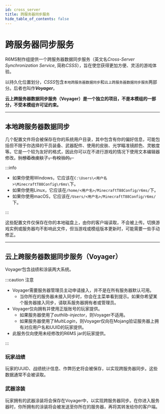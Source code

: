 ```yaml
---
id: cross_server
title: 跨服务器同步服务
hide_table_of_contents: false
---
```


# 跨服务器同步服务

R6MS制作组提供一个跨服务器数据同步服务（英文名*Cross-Server Synchronization Service*, 简称*CSSS*），旨在使您获得更加方便、灵活的游戏体验。

以持久化位置划分，*CSSS*包含`本地跨服务器数据同步`和`云上跨服务器数据同步服务`两部分。后者也叫作***Voyager***。

**云上跨服务器数据同步服务（Voyager）是一个独立的项目，不是本模组的一部分，不受本模组许可证约束。**

---

## 本地跨服务器数据同步

几个配置文件将会被保存在你的系统用户目录，其中包含有你的偏好信息，可能包括但不限于你选择的干员装备、武器配件、使用的皮肤、光学瞄准镜颜色、灵敏度等。它是一个较为友好的格式，因此你可以在不进行游戏的情况下使用文本编辑器修改。~~别想着改皮肤了，有校验的。~~

:::info

- 如果你使用Windows，它应该在`C:\Users\<用户名>\MinecraftT88Config\r6ms\`下。
- 如果你使用Linux，它应该在`/home/<用户名>/MinecraftT88Config/r6ms/`下。
- 如果你使用macOS，它应该在`/Users/<用户名>/MinecraftT88Config/r6ms/`下。

:::

这些配置文件仅保存在你的本地磁盘上，由你的客户端读取，不会被上传。切换游戏实例或服务器均不影响此文件，但当游戏或模组版本更新时，可能需要一些手动修正。

---

## 云上跨服务器数据同步服务（Voyager）

Voyager包含战绩和涂装两大系统。

:::caution 注意

- Voyager需要服务器管理员主动申请接入，并不是在所有服务器默认可用。
    - 当你所在的服务器未接入同步时，你会在主菜单看到提示。如果你希望某个服务器接入同步，请联系服务器拥有者或管理员。
- Voyager仅向拥有并使用正版账号的玩家提供。
    - 如果服务器使用了*authlib-injector*，则Voyager不适用。
    - 如果服务器使用了*MultiLogin*，则Voyager仅向在Mojang验证服务器上拥有对应用户名和UUID的玩家提供。
- 此服务仅向使用未经修改的R6MS jar的玩家提供。

:::

### 玩家战绩

玩家的UUID、战绩统计信息、作弊历史将会被保存，以实现跨服务器同步。这些数据通常不会被读取。

### 武器涂装

玩家拥有的武器涂装将会保存在Voyager中，以实现跨服务器同步。在你进入服务器时，你所拥有的涂装将会被发送至你所在的服务器，再将其转发给你的客户端。

